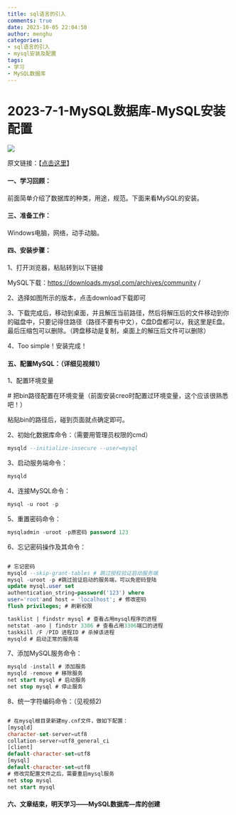 ```yaml
---
title: sql语言的引入
comments: true
date: 2023-10-05 22:04:58
author: menghu
categories:
- sql语言的引入
- mysql安装及配置
tags:
- 学习
- MySQL数据库
---
```

# 2023-7-1-MySQL数据库-MySQL安装配置

![](https://cdn.pixabay.com/photo/2023/09/29/07/49/grassland-8283155_1280.jpg)

<!-- more -->
原文链接：【[点击这里](https://mp.weixin.qq.com/s?__biz=MzkxODQ0Njg4OA==&mid=2247484729&idx=1&sn=f690d8280b491a34d237cb36edfb799b&chksm=c1b0737ef6c7fa68d91864d505ad4b6b2173b3dc0972e28a9b83c81d82460098334b8011111a&token=1886811740&lang=zh_CN#rd)】

#### 一、学习回顾：

前面简单介绍了数据库的种类，用途，规范。下面来看MySQL的安装。

#### 三、准备工作：

Windows电脑，网络，动手动脑。

#### 四、安装步骤：

1、打开浏览器，粘贴转到以下链接

MySQL下载：https://downloads.mysql.com/archives/community /

2、选择如图所示的版本，点击download下载即可

3、下载完成后，移动到桌面，并且解压当前路径，然后将解压后的文件移动到你的磁盘中，只要记得住路径（路径不要有中文），C盘D盘都可以，我这里是E盘。最后压缩包可以删除。（跨盘移动是复制，桌面上的解压后文件可以删除）

4、Too simple！安装完成！

#### 五、配置MySQL：（详细见视频1）

1、配置环境变量

\# 把bin路径配置在环境变量（前面安装creo时配置过环境变量，这个应该很熟悉吧！）

粘贴bin的路径后，碰到页面就点确定即可。

2、初始化数据库命令：（需要用管理员权限的cmd）

```sql
mysqld --initialize-insecure --user=mysql
```

3、启动服务端命令：

```sql
mysqld
```

4、连接MySQL命令：

```sql
mysql -u root -p
```

5、重置密码命令：

```sql
mysqladmin -uroot -p原密码 password 123
```

6、忘记密码操作及其命令：

```sql

# 忘记密码
mysqld --skip-grant-tables # 跳过授权验证启动服务端
mysql -uroot -p #跳过验证启动的服务端，可以免密码登陆
update mysql.user set
authentication_string=password('123') where
user='root'and host = 'localhost'; # 修改密码
flush privileges; # 刷新权限

tasklist | findstr mysql # 查看占⽤mysql程序的进程
netstat -ano | findstr 3306 # 查看占⽤3306端⼝的进程
taskkill /F /PID 进程ID # 杀掉该进程
mysqld # 启动正常的服务端

```

7、添加MySQL服务命令：

```sql
mysqld -install # 添加服务
mysqld -remove # 移除服务
net start mysql # 启动服务
net stop mysql # 停⽌服务
```

8、统一字符编码命令：（见视频2)

```sql

# 在mysql根⽬录新建my.cnf⽂件，做如下配置：
[mysqld]
character-set-server=utf8
collation-server=utf8_general_ci
[client]
default-character-set=utf8
[mysql]
default-character-set=utf8
# 修改完配置⽂件之后，需要重启mysql服务
net stop mysql
net start mysql
```

#### 六、文章结束，明天学习——MySQL数据库—库的创建



